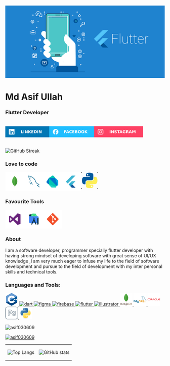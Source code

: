 [![MasterHead](https://github.com/asif030609/asif030609/blob/main/assets/Flutter_gif.png)](https://rishavchanda.io)

# Md Asif Ullah
### Flutter Developer
<br>

<div style="display:flex">
  <a href="https://www.linkedin.com/in/md-asif-ullah-598423330/"> <img src="assets/LINKEDIN.svg" alt="" height="35px" width="auto"></a>
  <a href="https://www.facebook.com/mdasif.ullah.560"> <img src="assets/FACEBOOK.svg" alt="" height="35px" width="auto"></a>
  <a href="https://www.instagram.com/dartriderasif/?next=%2F"><img src="assets/INSTAGRAM.svg" alt="" height="35px" width="auto"></a>
</div>
<br>

![GitHub Streak](https://github-readme-streak-stats.herokuapp.com/?user=asif030609&layout=donut&theme=dark)
### Love to code

<div style="display:flex">
  <img alt="" height="60px" width="60px"   src="assets/MongoDB.svg"/>
  <img alt="" height="60px" width="60px"   src="assets/MySQL.svg"/>
  <img alt="" height="60px" width="60px"   src="assets/Dart.svg"/>
  <img alt="" height="60px" width="60px"   src="assets/Flutter.svg"/>
  <img alt="" height="53px" width="53px"   src="assets/Python.svg"/>
</div>

### Favourite Tools

<div style="display:flex">
<img alt="" height="60px" width="60px"  src="assets/VisualStudio.svg"/>
<img alt="" height="60px" width="60px"  src="assets/AndroidStudio.svg"/>
<img alt="" height="60px" width="60px"  src="assets/Git.svg"/>
</div>

### About
I am a software developer, programmer specially flutter developer with having strong mindset of developing software with great sense of UI/UX knowledge ,I am very much eager to infuse my life to the field of software development and pursue to the field of development with my inter personal skills and technical tools.


<h3 align="left">Languages and Tools:</h3>
<p align="left"> <a href="https://www.w3schools.com/cpp/" target="_blank" rel="noreferrer"> <img src="https://raw.githubusercontent.com/devicons/devicon/master/icons/cplusplus/cplusplus-original.svg" alt="cplusplus" width="40" height="40"/> </a> <a href="https://dart.dev" target="_blank" rel="noreferrer"> <img src="https://www.vectorlogo.zone/logos/dartlang/dartlang-icon.svg" alt="dart" width="40" height="40"/> </a> <a href="https://www.figma.com/" target="_blank" rel="noreferrer"> <img src="https://www.vectorlogo.zone/logos/figma/figma-icon.svg" alt="figma" width="40" height="40"/> </a> <a href="https://firebase.google.com/" target="_blank" rel="noreferrer"> <img src="https://www.vectorlogo.zone/logos/firebase/firebase-icon.svg" alt="firebase" width="40" height="40"/> </a> <a href="https://flutter.dev" target="_blank" rel="noreferrer"> <img src="https://www.vectorlogo.zone/logos/flutterio/flutterio-icon.svg" alt="flutter" width="40" height="40"/> </a> <a 
href="https://www.adobe.com/in/products/illustrator.html" target="_blank" rel="noreferrer"> <img src="https://www.vectorlogo.zone/logos/adobe_illustrator/adobe_illustrator-icon.svg" alt="illustrator" width="40" height="40"/> </a> <a href="https://www.mongodb.com/" target="_blank" rel="noreferrer"> <img src="https://raw.githubusercontent.com/devicons/devicon/master/icons/mongodb/mongodb-original-wordmark.svg" alt="mongodb" width="40" height="40"/> </a> <a href="https://www.mysql.com/" target="_blank" rel="noreferrer"> <img src="https://raw.githubusercontent.com/devicons/devicon/master/icons/mysql/mysql-original-wordmark.svg" alt="mysql" width="40" height="40"/> </a> <a href="https://www.oracle.com/" target="_blank" rel="noreferrer"> <img src="https://raw.githubusercontent.com/devicons/devicon/master/icons/oracle/oracle-original.svg" alt="oracle" width="40" height="40"/> </a> <a href="https://www.photoshop.com/en" target="_blank" rel="noreferrer"> <img src="https://raw.githubusercontent.com/devicons/devicon/master/icons/photoshop/photoshop-line.svg" alt="photoshop" width="40" height="40"/> </a> <a href="https://www.python.org" target="_blank" rel="noreferrer"> <img src="https://raw.githubusercontent.com/devicons/devicon/master/icons/python/python-original.svg" alt="python" width="40" height="40"/> </a> </p>



<p align="left"> <img src="https://komarev.com/ghpvc/?username=asif030609&label=Profile%20views&color=0e75b6&style=flat" alt="asif030609" /> </p>

<p align="left"> <a href="[![trophy](https://github-profile-trophy.vercel.app/?username=ryo-ma&theme=onedark)](https://github.com/ryo-ma/github-profile-trophy)">
<img src="https://github-profile-trophy.vercel.app/?username=asif030609" alt="asif030609" /></a> 
</p>



<table>
<tbody>

<tr>
<td>

![Top Langs](https://github-readme-stats.vercel.app/api/top-langs/?username=asif030609&layout=donut&theme=dark)

</td>

<td>

![GitHub stats]([https://github-readme-streak-stats.herokuapp.com/?user=asif030609&layout=donut&theme=dark](https://github-readme-stats.vercel.app/api?username=asif030609&show_icons=true&theme=dark))

</td>
</tr>

</tbody>
</table>






